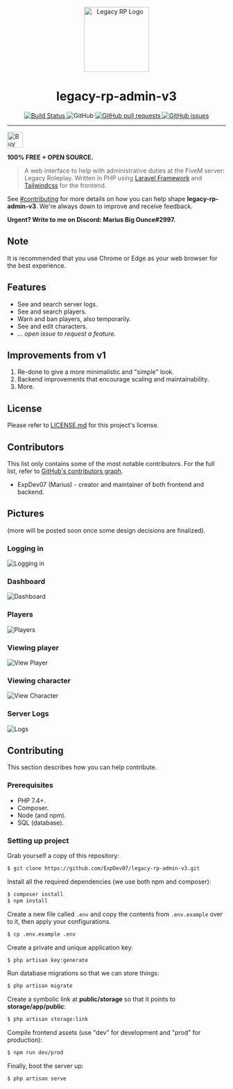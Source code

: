<p align="center">
    <a href="https://legacy-roleplay.com" target="blank">
        <img src="https://github.com/ExpDev07/legacy-rp-admin-v3/raw/master/.github/logo.png" height="150px" width="150px" alt="Legacy RP Logo" />
    </a>
</p>

<h1 align="center">
    legacy-rp-admin-v3
</h1>

<p align="center">
    <a href="https://travis-ci.com/ExpDev07/legacy-rp-admin-v3" target="blank">
        <img src="https://travis-ci.com/ExpDev07/legacy-rp-admin-v3.svg?branch=master" alt="Build Status">
    </a
    <a href="https://github.com/ExpDev07/legacy-rp-admin-v3/blob/master/LICENSE.md" target="blank">
        <img src="https://img.shields.io/github/license/ExpDev07/legacy-rp-admin-v3" alt="GitHub">
    </a>
    <a href="https://github.com/ExpDev07/legacy-rp-admin-v3/pulls" target="blank">
        <img src="https://img.shields.io/github/issues-pr/ExpDev07/legacy-rp-admin-v3" alt="GitHub pull requests">
    </a>
    <a href="https://github.com/ExpDev07/legacy-rp-admin-v3/issues" target="blank">
        <img src="https://img.shields.io/github/issues/ExpDev07/legacy-rp-admin-v3" alt="GitHub issues">
    </a>
</p>

<hr>

<p>
    <a href='https://ko-fi.com/C1C510DUQ' target='_blank'>
	<img height='36' style='border:0px;height:36px;' src='https://az743702.vo.msecnd.net/cdn/kofi3.png?v=2' border='0' alt='Buy Me a Coffee at ko-fi.com' />
    </a>
</p>

<strong>100% FREE + OPEN SOURCE.</strong>

> A web interface to help with administrative duties at the FiveM server: Legacy Roleplay. Written in PHP using [Laravel Framework](https://laravel.com/) and
> [Tailwindcss](https://tailwindcss.com) for the frontend.

See [#contributing](#Contributing) for more details on how you can help shape **legacy-rp-admin-v3**. We're always down to improve and receive feedback.

**Urgent? Write to me on Discord: Marius Big Ounce#2997.**

## Note

It is recommended that you use Chrome or Edge as your web browser for the best experience.

## Features
* See and search server logs.
* See and search players.
* Warn and ban players, also temporarily.
* See and edit characters.
* *... open issue to request a feature.*

## Improvements from v1
1. Re-done to give a more minimalistic and "simple" look.
2. Backend improvements that encourage scaling and maintainability. 
3. More.

## License
Please refer to [LICENSE.md](https://github.com/ExpDev07/legacy-rp-admin-v3/blob/master/LICENSE.md) for this project's license.

## Contributors
This list only contains some of the most notable contributors. For the full list, refer to [GitHub's contributors graph](https://github.com/ExpDev07/legacy-rp-admin-v3/graphs/contributors).
* ExpDev07 (Marius) - creator and maintainer of both frontend and backend.

## Pictures
(more will be posted soon once some design decisions are finalized).

### Logging in
<img src="https://github.com/ExpDev07/legacy-rp-admin-v3/raw/master/.github/screenshots/logging_in.PNG" alt="Logging in" />

### Dashboard
<img src="https://github.com/ExpDev07/legacy-rp-admin-v3/raw/master/.github/screenshots/dashboard.PNG" alt="Dashboard" />

### Players
<img src="https://github.com/ExpDev07/legacy-rp-admin-v3/raw/master/.github/screenshots/players.PNG" alt="Players" />

### Viewing player
<img src="https://github.com/ExpDev07/legacy-rp-admin-v3/raw/master/.github/screenshots/player.PNG" alt="View Player" />

### Viewing character
<img src="https://github.com/ExpDev07/legacy-rp-admin-v3/raw/master/.github/screenshots/character.PNG" alt="View Character" />

### Server Logs
<img src="https://github.com/ExpDev07/legacy-rp-admin-v3/raw/master/.github/screenshots/logs.PNG" alt="Logs" />

## Contributing
This section describes how you can help contribute.

### Prerequisites
* PHP 7.4+.
* Composer.
* Node (and npm).
* SQL (database).

### Setting up project
Grab yourself a copy of this repository:
```bash
$ git clone https://github.com/ExpDev07/legacy-rp-admin-v3.git
```

Install all the required dependencies (we use both npm and composer):
```bash
$ composer install
$ npm install
```

Create a new file called ``.env`` and copy the contents from ``.env.example`` over to it, then apply your configurations.
```bash
$ cp .env.example .env
```

Create a private and unique application key:
```bash
$ php artisan key:generate
```

Run database migrations so that we can store things:
```bash
$ php artisan migrate
```

Create a symbolic link at **public/storage** so that it points to **storage/app/public**:
```bash
$ php artisan storage:link
```

Compile frontend assets (use "dev" for development and "prod" for production):
```bash
$ npm run dev/prod
```

Finally, boot the server up:
```bash
$ php artisan serve
```
